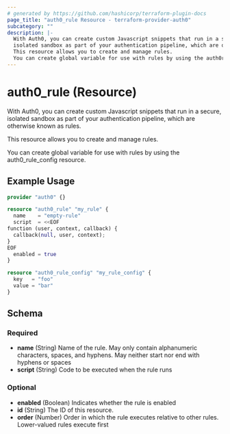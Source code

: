 ```yaml
---
# generated by https://github.com/hashicorp/terraform-plugin-docs
page_title: "auth0_rule Resource - terraform-provider-auth0"
subcategory: ""
description: |-
  With Auth0, you can create custom Javascript snippets that run in a secure,
  isolated sandbox as part of your authentication pipeline, which are otherwise known as rules.
  This resource allows you to create and manage rules.
  You can create global variable for use with rules by using the auth0ruleconfig resource.
---
```


# auth0_rule (Resource)

With Auth0, you can create custom Javascript snippets that run in a secure, 
isolated sandbox as part of your authentication pipeline, which are otherwise known as rules.

This resource allows you to create and manage rules.

You can create global variable for use with rules by using the auth0_rule_config resource.

## Example Usage

```terraform
provider "auth0" {}

resource "auth0_rule" "my_rule" {
  name    = "empty-rule"
  script  = <<EOF
function (user, context, callback) {
  callback(null, user, context);
}
EOF
  enabled = true
}

resource "auth0_rule_config" "my_rule_config" {
  key   = "foo"
  value = "bar"
}
```

<!-- schema generated by tfplugindocs -->
## Schema

### Required

- **name** (String) Name of the rule. May only contain alphanumeric characters, spaces, and hyphens. May neither start nor end with hyphens or spaces
- **script** (String) Code to be executed when the rule runs

### Optional

- **enabled** (Boolean) Indicates whether the rule is enabled
- **id** (String) The ID of this resource.
- **order** (Number) Order in which the rule executes relative to other rules. Lower-valued rules execute first


